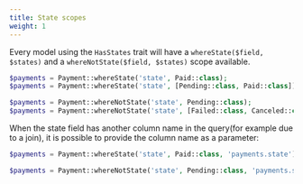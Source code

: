 ```yaml
---
title: State scopes
weight: 1
---
```


Every model using the `HasStates` trait will have a `whereState($field, $states)` and a `whereNotState($field, $states)` scope available.

```php
$payments = Payment::whereState('state', Paid::class);
$payments = Payment::whereState('state', [Pending::class, Paid::class]);

$payments = Payment::whereNotState('state', Pending::class);
$payments = Payment::whereNotState('state', [Failed::class, Canceled::class]);
```

When the state field has another column name in the query(for example due to a join), it is possible to provide the column name as a parameter: 

```php
$payments = Payment::whereState('state', Paid::class, 'payments.state');

$payments = Payment::whereNotState('state', Pending::class, 'payments.state');
```
